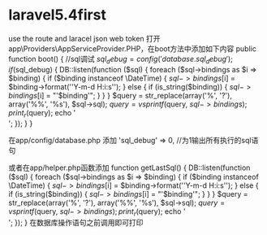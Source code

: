 # laravel5.4first
use the route and laracel json web token
打开app\Providers\AppServiceProvider.PHP，在boot方法中添加如下内容
public function boot()
{
    //sql调试
    $sql_debug = config('database.sql_debug');
    if ($sql_debug) {
        DB::listen(function ($sql) {
            foreach ($sql->bindings as $i => $binding) {
                if ($binding instanceof \DateTime) {
                    $sql->bindings[$i] = $binding->format('\'Y-m-d H:i:s\'');
                } else {
                    if (is_string($binding)) {
                        $sql->bindings[$i] = "'$binding'";
                    }
                }
            }
            $query = str_replace(array('%', '?'), array('%%', '%s'), $sql->sql);
            $query = vsprintf($query, $sql->bindings);
            print_r($query);
            echo '<br />';
        });
    }
}

在app/config/database.php 添加
'sql_debug' => 0, //为1输出所有执行的sql语句


或者在app/helper.php函数添加
 function getLastSql() {
    DB::listen(function ($sql) {
        foreach ($sql->bindings as $i => $binding) {
            if ($binding instanceof \DateTime) {
                $sql->bindings[$i] = $binding->format('\'Y-m-d H:i:s\'');
            } else {
                if (is_string($binding)) {
                    $sql->bindings[$i] = "'$binding'";
                }
            }
        }
        $query = str_replace(array('%', '?'), array('%%', '%s'), $sql->sql);
        $query = vsprintf($query, $sql->bindings);
        print_r($query);
        echo '<br />';
    });
}
在数据库操作语句之前调用即可打印
